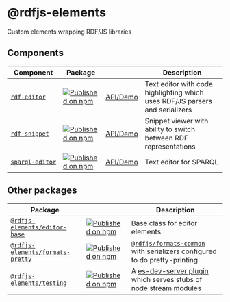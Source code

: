 # @rdfjs-elements

Custom elements wrapping RDF/JS libraries

## Components

| Component | Package |  | Description |
| -- | -- | -- | -- |
| [`rdf‑editor`](packages/rdf-editor) | [![Published on npm](https://img.shields.io/npm/v/@rdfjs-elements/rdf-editor.svg)](https://www.npmjs.com/package/@rdfjs-elements/rdf-editor) | [API/Demo](https://zazuko.github.io/rdfjs-elements/rdf-editor) | Text editor with code highlighting which uses RDF/JS parsers and serializers |
| [`rdf‑snippet`](packages/rdf-snippet) | [![Published on npm](https://img.shields.io/npm/v/@rdfjs-elements/rdf-snippet.svg)](https://www.npmjs.com/package/@rdfjs-elements/rdf-snippet)| [API/Demo](https://zazuko.github.io/rdfjs-elements/rdf-snippet) | Snippet viewer with ability to switch between RDF representations |
| [`sparql‑editor`](packages/sparql-editor) | [![Published on npm](https://img.shields.io/npm/v/@rdfjs-elements/sparql-editor.svg)](https://www.npmjs.com/package/@rdfjs-elements/sparql-editor)| [API/Demo](https://zazuko.github.io/rdfjs-elements/sparql-editor) | Text editor for SPARQL |

## Other packages

| Package | | Description |
| -- | -- | -- |
| [`@rdfjs-elements/editor-base`](packages/editor-base) | [![Published on npm](https://img.shields.io/npm/v/@rdfjs-elements/editor-base.svg)](https://npm.im/@rdfjs-elements/editor-base) | Base class for editor elements |
| [`@rdfjs-elements/formats-pretty`](packages/formats) | [![Published on npm](https://img.shields.io/npm/v/@rdfjs-elements/formats-pretty.svg)](https://npm.im/@rdfjs-elements/formats-pretty) | [`@rdfjs/formats-common`](https://npm.im/@rdfjs/formats-common) with serializers configured to do pretty-printing  |
| [`@rdfjs-elements/testing`](packages/testing-helpers) | [![Published on npm](https://img.shields.io/npm/v/@rdfjs-elements/testing.svg)](https://npm.im/@rdfjs-elements/testing) | A [es-dev-server plugin](https://github.com/open-wc/es-dev-server) which serves stubs of node stream modules |

